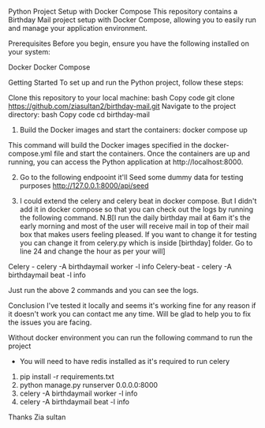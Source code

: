 Python Project Setup with Docker Compose
This repository contains a Birthday Mail project setup with Docker Compose, allowing you to easily run and manage your application environment.

Prerequisites
Before you begin, ensure you have the following installed on your system:

Docker
Docker Compose

Getting Started
To set up and run the Python project, follow these steps:

Clone this repository to your local machine:
bash
Copy code
git clone https://github.com/ziasultan2/birthday-mail.git
Navigate to the project directory:
bash
Copy code
cd birthday-mail
1. Build the Docker images and start the containers:
docker compose up

This command will build the Docker images specified in the docker-compose.yml file and start the containers.
Once the containers are up and running, you can access the Python application at http://localhost:8000.

2. Go to the following endpooint it'll Seed some dummy data for testing purposes
http://127.0.0.1:8000/api/seed


3. I could extend the celery and celery beat in docker compose. But I didn't add it in docker compose so that you can check out the logs by running the following command.
    N.B[I run the daily birthday mail at 6am it's the early morning and most of the user will receive mail in top of their mail box that makes users feeling pleased. If you want to change it for testing you can change it from celery.py which is inside [birthday] folder. Go to line 24 and change the hour as per your will]


  Celery        -   celery -A birthdaymail worker -l info
  Celery-beat   -   celery -A birthdaymail beat -l info 

  Just run the above 2 commands and you can see the logs. 



Conclusion
I've tested it locally and seems it's working fine for any reason if it doesn't work you can contact me any time. Will be glad to help you to fix the issues you are facing.


Without docker environment you can run the following command to run the project
 - You will need to have redis installed as it's required to run celery

1. pip install -r requirements.txt
2. python manage.py runserver 0.0.0.0:8000
3. celery -A birthdaymail worker -l info
4. celery -A birthdaymail beat -l info 

Thanks
Zia sultan






